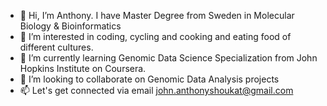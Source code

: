 - 👋 Hi, I’m Anthony. I have Master Degree from Sweden in Molecular Biology & Bioinformatics 
- 👀 I’m interested in coding, cycling and cooking and eating food of different cultures.
- 🌱 I’m currently learning Genomic Data Science Specialization from John Hopkins Institute on Coursera.
- 💞️ I’m looking to collaborate on Genomic Data Analysis projects
- 📫 Let's get connected via email john.anthonyshoukat@gmail.com

<!---
Genomics-with-Anthony/Genomics-with-Anthony is a ✨ special ✨ repository because its `README.md` (this file) appears on your GitHub profile.
You can click the Preview link to take a look at your changes.
--->
